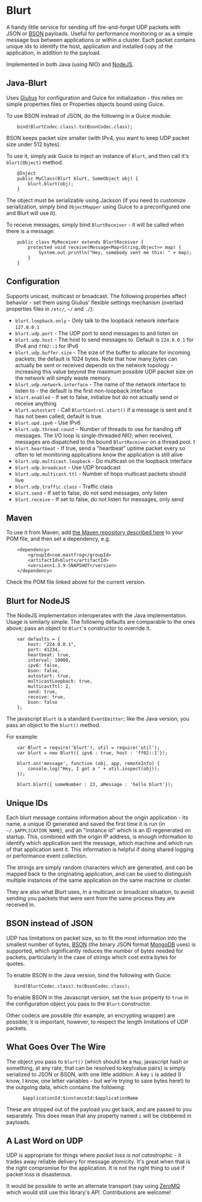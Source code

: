 Blurt
=====

A handy little service for sending off fire-and-forget UDP packets with 
JSON or [BSON](http://bsonspec.org/)
payloads.  Useful for performance monitoring or as a simple message bus between 
applications or within a cluster.  Each packet contains unique ids to identify the 
host, application and installed copy of the application, in addition to the payload.

Implemented in both Java (using NIO) and [NodeJS](http://nodejs.org).


Java-Blurt
----------

Uses [Giulius](../../../giulius) for configuration and Guice for initialization -
this relies on simple properties files or Properties objects bound using Guice.

To use BSON instead of JSON, do the following in a Guice module:

		bind(BlurtCodec.class).to(BsonCodec.class);

BSON keeps packet size smaller (with IPv4, you want to keep UDP packet size under
512 bytes).

To use it, simply ask Guice to inject an instance of ``Blurt``, and then call
it's ``blurt(Object)`` method.

        @Inject
        public MyClass(Blurt blurt, SomeObject obj) {
            blurt.blurt(obj);
        }

The object must be serializable using Jackson (if you need to customize serialization,
simply bind ``ObjectMapper`` using Guice to a preconfigured one and Blurt will use
it).

To receive messages, simply bind ``BlurtReceiver`` - it will be called when there
is a message:

        public class MyReceiver extends BlurtReceiver {
            protected void receive(Message<Map<String,Object>> map) {
                System.out.println("Hey, somebody sent me this: " + map);
            }
        }

Configuration
-------------

Supports unicast, multicast or broadcast.  The following properties affect behavior - 
set them using Giulius' flexible settings mechanism (overlaid properties files in ``/etc/``,
``~/`` and ``./``):

 * ``blurt.loopback.only`` - Only talk to the loopback network interface ``127.0.0.1``
 * ``blurt.udp.port`` - The UDP port to send messages to and listen on
 * ``blurt.udp.host`` - The host to send messages to.  Default is ``224.0.0.1`` for IPv4 and ``ff02::1`` for IPv6
 * ``blurt.udp.buffer.size`` - The size of the buffer to allocate for incoming packets;  the default is 
1024 bytes.  Note that how many bytes can actually be sent or received depends on the network topology - increasing
this value beyond the maximum possible UDP packet size on the network will simply waste memory.
 * ``blurt.udp.network.interface`` - The name of the network interface to listen to - the default is the first non-loopback
interface
 * ``blurt.enabled`` - If set to false, initialize but do not actually send or receive anything
 * ``blurt.autostart`` - Call ``BlurtControl.start()`` if a message is sent and it has not been called;  default is true.
 * ``blurt.upd.ipv6`` - Use IPv6
 * ``blurt.udp.thread.count`` - Number of threads to use for handing off messages.  The I/O loop is 
single-threaded NIO; when received, messages are dispatched to the bound ``BlurtReceiver`` on a thread pool.  t
 * ``blurt.heartbeat`` - If true, send a "heartbeat" uptime packet every so often to let monitoring applications
know the application is still alive
 * ``blurt.udp.multicast.loopback`` - Do multicast on the loopback interface
 * ``blurt.udp.broadcast`` - Use UDP broadcast
 * ``blurt.udp.multicast.ttl`` - Number of hops multicast packets should live
 * ``blurt.udp.traffic.class`` - Traffic class
 * ``blurt.send`` - If set to false, do not send messages, only listen
 * ``blurt.receive`` - If set to false, do not listen for messages, only send


Maven
-----

To use it from Maven, add [the Maven repository described here](http://timboudreau.com/builds)
to your POM file, and then set a dependency, e.g.

        <dependency>
            <groupId>com.mastfrog</groupId>
            <artifactId>blurt</artifactId>
            <version>1.3.9-SNAPSHOT</version>
        </dependency>

Check the POM file linked above for the current version.


Blurt for NodeJS
----------------

The NodeJS implementation interoperates with the Java implementation.  Usage is
similarly simple.  The following defaults are comparable to the ones above;
pass an object to ``Blurt``'s constructor to override it.

        var defaults = {
            host: "224.0.0.1",
            port: 41234,
            heartbeat: true,
            interval: 10000,
            ipv6: false,
            bson: false,
            autostart: true,
            multicastLoopback: true,
            multicastTtl: 2,
            send: true,
            receive: true,
            bson: false
        };

The javascript ``Blurt`` is a standard ``EventEmitter``; like the Java version,
you pass an object to the ``blurt()`` method.

For example:

        var Blurt = require('blurt'), util = require('util');
        var blurt = new Blurt({ ipv6 : true, host : 'ff02::1'});

        blurt.on('message', function (obj, app, remoteInfo) {
            console.log("Hey, I got a " + util.inspect(obj));
        });

        blurt.blurt({ someNumber : 23, aMessage : 'hello blurt'});


Unique IDs
----------

Each blurt message contains information about the origin application - its
name, a unique ID generated and saved the first time it is run (in ``~/.$APPLICATION_NAME``),
and an "instance id" which is an ID regenerated on startup.  This, combined with
the origin IP address, is enough information to identify which application 
sent the message, which machine and which run of that application sent it.
This information is helpful if doing shared logging or performance event
collection.

The strings are simply random characters which are generated, and can be
mapped back to the originating application, and can be used to distinguish
multiple instances of the same application on the same machine or cluster.

They are also what Blurt uses, in a multicast or broadcast situation,
to avoid sending you packets that were sent from the same process they
are received in.


BSON instead of JSON
--------------------

UDP has limitations on packet size, so to fit the most information into the smallest
number of bytes, [BSON](http://bsonspec.org/) (the binary JSON format [MongoDB](http://mongodb.org) uses) is
supported, which significantly reduces the number of bytes needed for packets, particularly
in the case of strings which cost extra bytes for quotes.

To enable BSON in the Java version, bind the following with Guice:

       bind(BlurtCodec.class).to(BsonCodec.class);

To enable BSON in the Javascript version, set the ``bson`` property to ``true`` in the
configuration object you pass to the ``Blurt`` constructor.

Other codecs are possible (for example, an encrypting wrapper) are possible;  it is
important, however, to respect the length limitations of UDP packets.


What Goes Over The Wire
-----------------------

The object you pass to ``blurt()`` (which should be a ``Map``, javascript hash or something, at any rate, that
can be resolved to key/value pairs) is simply serialized to JSON or BSON, with one little
addition:  A key ``i`` is added (I know, I know, one letter variables - but we're trying to
save bytes here!) to the outgoing data, which contains the following:

          $applicationId:$instanceId:$applicationName

These are stripped out of the payload you get back, and are passed to you separately.  This
does mean that any property named ``i`` will be clobbered in payloads.


A Last Word on UDP
------------------

UDP is appropriate for things where *packet loss is not catastrophic* - it trades away
reliable delivery for message atomicity.  It's great when that is the right compromise
for the application.  It is not the right thing to use if packet loss *is* disasterous.

It would be possible to write an alternate transport (say using [ZeroMQ](http://zeromq.org/)
which would still use this library's API.  Contributions are welcome!




